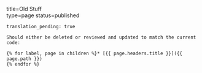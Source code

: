 title=Old Stuff		
type=page
status=published
~~~~~~
translation_pending: true

Should either be deleted or reviewed and updated to match the current code:

{% for label, page in children %}* [{{ page.headers.title }}]({{ page.path }})
{% endfor %}
